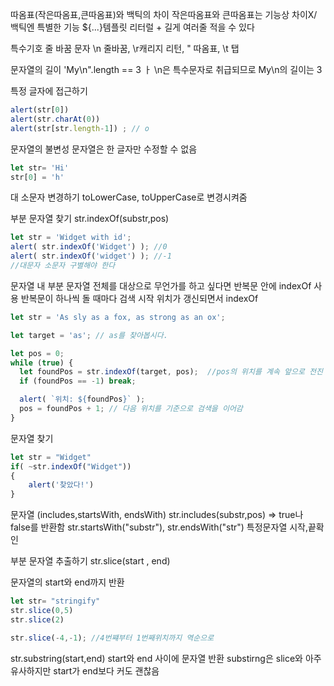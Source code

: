 따옴표(작은따옴표,큰따옴표)와 백틱의 차이
작은따옴표와 큰따옴표는 기능상 차이X/ 백틱엔 특별한 기능 ${...}템플릿 리터럴 + 
길게 여러줄 적을 수 있다

특수기호
줄 바꿈 문자
\n 줄바꿈, \r캐리지 리턴, \" 따옴표, \t 탭

문자열의 길이
'My\n".length == 3 ㅏ
\n은 특수문자로 취급되므로 My\n의 길이는 3

특정 글자에 접근하기
```javascript
alert(str[0])
alert(str.charAt(0))
alert(str[str.length-1]) ; // o
```

문자열의 불변성
문자열은 한 글자만 수정할 수 없음
```javascript
let str= 'Hi'
str[0] = 'h'
```
대 소문자 변경하기
toLowerCase, toUpperCase로 변경시켜줌

부분 문자열 찾기 str.indexOf(substr,pos)
```javascript
let str = 'Widget with id';
alert( str.indexOf('Widget') ); //0
alert( str.indexOf('widget') ); //-1
//대문자 소문자 구별해야 한다
```

문자열 내 부분 문자열 전체를 대상으로 무언가를 하고 싶다면 반복문 안에 indexOf 사용
반복문이 하나씩 돌 때마다 검색 시작 위치가 갱신되면서 indexOf
```javascript
let str = 'As sly as a fox, as strong as an ox';

let target = 'as'; // as를 찾아봅시다.

let pos = 0;
while (true) {
  let foundPos = str.indexOf(target, pos);  //pos의 위치를 계속 앞으로 전진
  if (foundPos == -1) break;

  alert( `위치: ${foundPos}` );
  pos = foundPos + 1; // 다음 위치를 기준으로 검색을 이어감
}
```

문자열 찾기
```javascript
let str = "Widget"
if( ~str.indexOf("Widget"))
{
    alert('찾았다!')
}
```

문자열 (includes,startsWith, endsWith)
str.includes(substr,pos) => true나 false를 반환함
str.startsWith("substr"), str.endsWith("str") 특정문자열 시작,끝확인

부분 문자열 추출하기
str.slice(start , end)

문자열의 start와 end까지 반환
```javascript
let str= "stringify"
str.slice(0,5)
str.slice(2)
```

```javascript
str.slice(-4,-1); //4번쨰부터 1번째위치까지 역순으로
```

str.substring(start,end)
start와 end 사이에 문자열 반환
substirng은 slice와 아주 유사하지만 start가 end보다 커도 괜찮음
